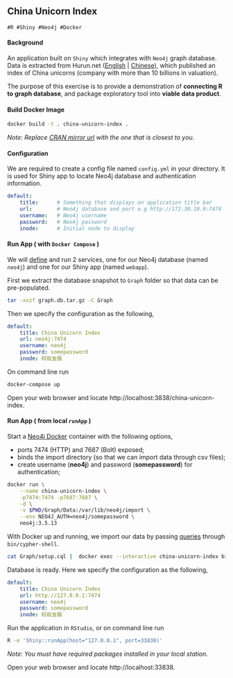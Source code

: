 ## China Unicorn Index

```
#R #Shiny #Neo4j #Docker
```

#### Background

An application built on `Shiny` which integrates with `Neo4j` graph database. Data is extracted from Hurun.net
([English](https://www.hurun.net/EN/HuList/Unilist?num=ZUDO23612EaU) |
[Chinese](http://www.hurun.net/CN/HuList/Unilist?num=ZUDO23612EaU)),
which published an index of China unicorns (company with more than 10 billions in valuation).

The purpose of this exercise is to provide a demonstration of **connecting R to graph database**, and package exploratory tool into **viable data product**.

#### Build Docker Image

```bash
docker build -t . china-unicorn-index .
```

*Note: Replace [CRAN mirror url](https://cran.r-project.org/mirrors.html) with the one that is closest to you.*

#### Configuration

We are required to create a config file named `config.yml` in your directory. It is used for Shiny app to locate Neo4j database and authentication information.

```yaml
default:
    title:      # Something that displays on application title bar
    url:        # Neo4j database and port e.g http://172.30.10.9:7474
    username:   # Neo4j username
    password:   # Neo4j password
    inode:      # Initial node to display
```

#### Run App ( with `Docker Compose` )

We will [define](docker-compose.yml) and run 2 services, one for our Neo4j database (named `neo4j`) and one for our Shiny app (named `webapp`).

First we extract the database snapshot to `Graph` folder so that data can be pre-populated.

```bash
tar -xvzf graph.db.tar.gz -C Graph
```

Then we specify the configuration as the following,

```yaml
default:
    title: China Unicorn Index
    url: neo4j:7474
    username: neo4j
    password: somepassword
    inode: 蚂蚁金服
```

On command line run

```bash
docker-compose up
```

Open your web browser and locate http://localhost:3838/china-unicorn-index.

#### Run App ( from local `runApp` )

Start a [Neo4j Docker](https://hub.docker.com/_/neo4j) container with the following options,

* ports 7474 (HTTP) and 7687 (Bolt) exposed;
* binds the import directory (so that we can import data through csv files);
* create username (**neo4j**) and password (**somepassword**) for authentication;

```bash
docker run \
    --name china-unicorn-index \
    -p7474:7474 -p7687:7687 \
    -d \
    -v $PWD/Graph/Data:/var/lib/neo4j/import \
    --env NEO4J_AUTH=neo4j/somepassword \
    neo4j:3.5.13
```

With Docker up and running, we import our data by passing [queries](Graph/setup.cql) through `bin/cypher-shell`.

```bash
cat Graph/setup.cql |  docker exec --interactive china-unicorn-index bin/cypher-shell -u neo4j -p somepassword
```

Database is ready. Here we specify the configuration as the following,

```yaml
default:
    title: China Unicorn Index
    url: http://127.0.0.1:7474
    username: neo4j
    password: somepassword
    inode: 蚂蚁金服
```

Run the application in `RStudio`, or on command line run

```bash
R -e 'Shiny::runApp(host="127.0.0.1", port=33838)'
```
*Note: You must have required packages installed in your local station.*

Open your web browser and locate http://localhost:33838.

